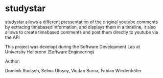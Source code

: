 studystar
=========

studystar allows a different pressentation of the original youtube comments by extracing timebased information, and displays them in a timeline, it also allows to create timebased comments and post them directly to youtube via the API

This project was developt during the Software Development Lab 
at University Heilbronn (Software Engineering)

Author:

Dominik Rudisch,
Selma Ulusoy,
Vicdan Burna,
Fabian Wiedenhöfer


